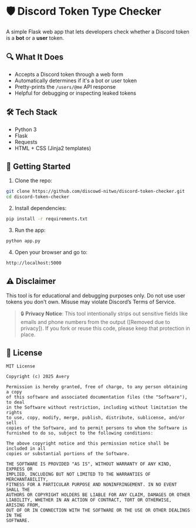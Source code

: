 # 🛡️ Discord Token Type Checker

A simple Flask web app that lets developers check whether a Discord token is a **bot** or a **user** token.

## 🔍 What It Does

- Accepts a Discord token through a web form
- Automatically determines if it's a bot or user token
- Pretty-prints the `/users/@me` API response
- Helpful for debugging or inspecting leaked tokens

## 🛠️ Tech Stack

- Python 3
- Flask
- Requests
- HTML + CSS (Jinja2 templates)

## 🚀 Getting Started

1. Clone the repo:

```bash
git clone https://github.com/discowd-nitwo/discord-token-checker.git
cd discord-token-checker
```
2. Install dependencies:
```bash
pip install -r requirements.txt
```
3. Run the app:
```bash
python app.py
```
4. Open your browser and go to:
```bash
http://localhost:5000
```
## ⚠️ Disclaimer
This tool is for educational and debugging purposes only. Do not use user tokens you don't own. Misuse may violate Discord’s Terms of Service.

>🔒 **Privacy Notice**: This tool intentionally strips out sensitive fields like emails and phone numbers from the output ([Removed due to privacy]). If you fork or reuse this code, please keep that protection in place.
## 📄 License
```
MIT License

Copyright (c) 2025 Avery

Permission is hereby granted, free of charge, to any person obtaining a copy
of this software and associated documentation files (the "Software"), to deal
in the Software without restriction, including without limitation the rights
to use, copy, modify, merge, publish, distribute, sublicense, and/or sell
copies of the Software, and to permit persons to whom the Software is
furnished to do so, subject to the following conditions:

The above copyright notice and this permission notice shall be included in all
copies or substantial portions of the Software.

THE SOFTWARE IS PROVIDED "AS IS", WITHOUT WARRANTY OF ANY KIND, EXPRESS OR
IMPLIED, INCLUDING BUT NOT LIMITED TO THE WARRANTIES OF MERCHANTABILITY,
FITNESS FOR A PARTICULAR PURPOSE AND NONINFRINGEMENT. IN NO EVENT SHALL THE
AUTHORS OR COPYRIGHT HOLDERS BE LIABLE FOR ANY CLAIM, DAMAGES OR OTHER
LIABILITY, WHETHER IN AN ACTION OF CONTRACT, TORT OR OTHERWISE, ARISING FROM,
OUT OF OR IN CONNECTION WITH THE SOFTWARE OR THE USE OR OTHER DEALINGS IN THE
SOFTWARE.
```
